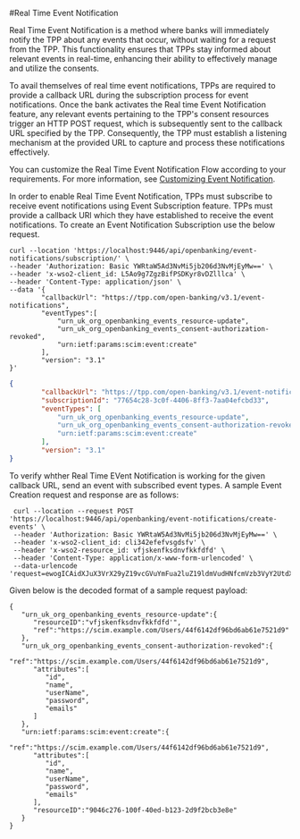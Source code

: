 #Real Time Event Notification

Real Time Event Notification is a method where banks will immediately notify the TPP about any events that occur, without waiting for a request from the TPP. This functionality ensures that TPPs stay informed about relevant events in real-time, enhancing their ability to effectively manage and utilize the consents.

To avail themselves of real time event notifications, TPPs are required to provide a callback URL during the subscription process for event notifications. Once the bank activates the Real time Event Notification feature, any relevant events pertaining to the TPP's consent resources trigger an HTTP POST request, which is subsequently sent to the callback URL specified by the TPP. Consequently, the TPP must establish a listening mechanism at the provided URL to capture and process these notifications effectively. 

You can customize the Real Time Event Notification Flow according to your requirements. For more information, see [Customizing Event Notification](../develop/custom-event-notification.md).

In order to enable Real Time Event Notification, TPPs must subscribe to receive event notifications using Event Subscription feature. TPPs must provide a callback URl which they have established to receive the event notifications. To create an Event Notification Subscription use the below request. 

```tab="Request"
curl --location 'https://localhost:9446/api/openbanking/event-notifications/subscription/' \
--header 'Authorization: Basic YWRtaW5Ad3NvMi5jb206d3NvMjEyMw==' \
--header 'x-wso2-client_id: L5Ao9g7ZgzBifPSDKyr8vDZlllca' \
--header 'Content-Type: application/json' \
--data '{
        "callbackUrl": "https://tpp.com/open-banking/v3.1/event-notifications",
        "eventTypes":[
            "urn_uk_org_openbanking_events_resource-update",
            "urn_uk_org_openbanking_events_consent-authorization-revoked",
            "urn:ietf:params:scim:event:create"
        ],
        "version": "3.1"
}'
```

```json tab="Response"
{
        "callbackUrl": "https://tpp.com/open-banking/v3.1/event-notifications",
        "subscriptionId": "77654c28-3c0f-4406-8ff3-7aa04efcbd33",
        "eventTypes": [
            "urn_uk_org_openbanking_events_resource-update",
            "urn_uk_org_openbanking_events_consent-authorization-revoked",
            "urn:ietf:params:scim:event:create"
        ],
        "version": "3.1"
}
```

To verify whther Real Time EVent Notification is working for the given callback URL, send an event with subscribed event types. A sample Event Creation request and response are as follows:

   ```
    curl --location --request POST 'https://localhost:9446/api/openbanking/event-notifications/create-events' \
    --header 'Authorization: Basic YWRtaW5Ad3NvMi5jb206d3NvMjEyMw==' \
    --header 'x-wso2-client_id: cli342efefvsgdsfv' \
    --header 'x-wso2-resource_id: vfjskenfksdnvfkkfdfd' \
    --header 'Content-Type: application/x-www-form-urlencoded' \
    --data-urlencode 'request=ewogICAidXJuX3VrX29yZ19vcGVuYmFua2luZ19ldmVudHNfcmVzb3VyY2UtdXBkYXRlIjp7CiAgICAgICJrZXkxIjoidmFsdWUiLAogICAgICAia2V5MiI6InZhbHVlIiwKICAgICAgImtleTMiOiJ2YWx1ZSIKICAgfSwKICAgInVybl91a19vcmdfb3BlbmJhbmtpbmdfZXZlbnRzX2NvbnNlbnQtYXV0aG9yaXphdGlvbi1yZXZva2VkIjp7CiAgICAgICJrZXkxIjoidmFsdWUiLAogICAgICAia2V5MiI6InZhbHVlIiwKICAgICAgImtleTMiOiJ2YWx1ZSIKICAgfQp9'
   ```
   
Given below is the decoded format of a sample request payload:

``` 
{
   "urn_uk_org_openbanking_events_resource-update":{
      "resourceID":"vfjskenfksdnvfkkfdfd'",
      "ref":"https://scim.example.com/Users/44f6142df96bd6ab61e7521d9"
   },
   "urn_uk_org_openbanking_events_consent-authorization-revoked":{
      "ref":"https://scim.example.com/Users/44f6142df96bd6ab61e7521d9",
      "attributes":[
         "id",
         "name",
         "userName",
         "password",
         "emails"
      ]
   },
   "urn:ietf:params:scim:event:create":{
      "ref":"https://scim.example.com/Users/44f6142df96bd6ab61e7521d9",
      "attributes":[
         "id",
         "name",
         "userName",
         "password",
         "emails"
      ],
      "resourceID":"9046c276-100f-40ed-b123-2d9f2bcb3e8e"
   }
}
```
